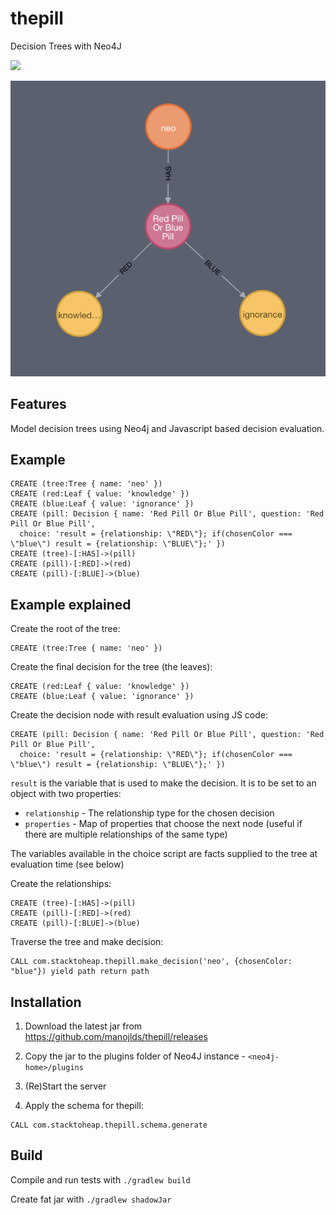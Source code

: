 # thepill
Decision Trees with Neo4J

![](https://github.com/manojlds/thepill/workflows/Build/badge.svg)

<p align="center">
<img src="docs/images/decision_tree.png" width="600px"/>
</p>

## Features

Model decision trees using Neo4j and Javascript based decision evaluation.

## Example

```
CREATE (tree:Tree { name: 'neo' })
CREATE (red:Leaf { value: 'knowledge' })
CREATE (blue:Leaf { value: 'ignorance' })
CREATE (pill: Decision { name: 'Red Pill Or Blue Pill', question: 'Red Pill Or Blue Pill', 
  choice: 'result = {relationship: \"RED\"}; if(chosenColor === \"blue\") result = {relationship: \"BLUE\"};' })
CREATE (tree)-[:HAS]->(pill)
CREATE (pill)-[:RED]->(red)
CREATE (pill)-[:BLUE]->(blue)
```


## Example explained

Create the root of the tree:

```
CREATE (tree:Tree { name: 'neo' })
```

Create the final decision for the tree (the leaves):

```
CREATE (red:Leaf { value: 'knowledge' })
CREATE (blue:Leaf { value: 'ignorance' })
```

Create the decision node with result evaluation using JS code:

```
CREATE (pill: Decision { name: 'Red Pill Or Blue Pill', question: 'Red Pill Or Blue Pill', 
  choice: 'result = {relationship: \"RED\"}; if(chosenColor === \"blue\") result = {relationship: \"BLUE\"};' })
```

`result` is the variable that is used to make the decision. It is to be set to an object with two properties:

- `relationship` - The relationship type for the chosen decision
- `properties` - Map of properties that choose the next node (useful if there are multiple relationships of the same type)

The variables available in the choice script are facts supplied to the tree at evaluation time (see below)

Create the relationships:

```
CREATE (tree)-[:HAS]->(pill)
CREATE (pill)-[:RED]->(red)
CREATE (pill)-[:BLUE]->(blue)
```

Traverse the tree and make decision:

```
CALL com.stacktoheap.thepill.make_decision('neo', {chosenColor: "blue"}) yield path return path
```
 

## Installation

1. Download the latest jar from https://github.com/manojlds/thepill/releases

2. Copy the jar to the plugins folder of Neo4J instance - `<neo4j-home>/plugins`

3. (Re)Start the server

4. Apply the schema for thepill:

```cypher
CALL com.stacktoheap.thepill.schema.generate
```

## Build

Compile and run tests with `./gradlew build`

Create fat jar with `./gradlew shadowJar` 
